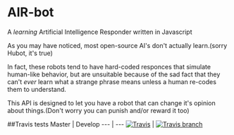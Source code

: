 # AIR-bot
A _learning_ Artificial Intelligence Responder written in Javascript

As you may have noticed, most open-source AI's don't actually learn.(sorry Hubot, it's true)

In fact, these robots tend to have hard-coded responces that simulate human-like behavior, but are unsuitable because of the sad fact that they can't _ever_ learn what a strange phrase means unless a human re-codes them to understand.

This API is designed to let you have a robot that can change it's opinion about things.(Don't worry you can punish and/or reward it too)

##Travis tests
Master | Develop
--- | ---
[![Travis](https://img.shields.io/travis/Lazerbeak12345/AIR-bot.svg)](https://github.com/Lazerbeak12345/AIR-bot/tree/master) | [![Travis branch](https://img.shields.io/travis/Lazerbeak12345/AIR-bot/develop.svg)](https://github.com/Lazerbeak12345/AIR-bot/tree/develop)

